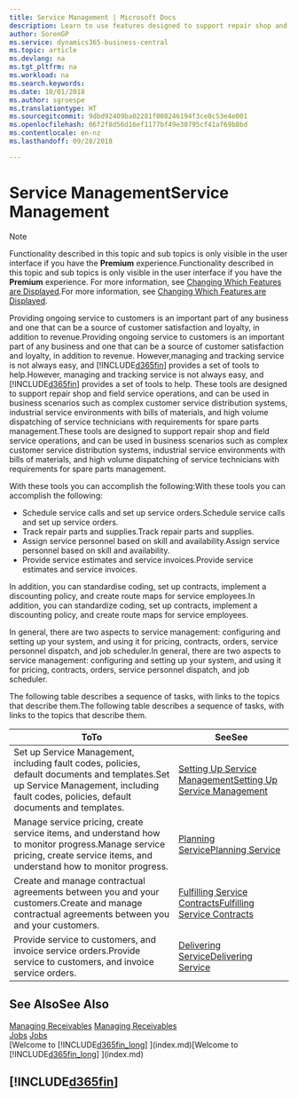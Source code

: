 ```yaml
---
title: Service Management | Microsoft Docs
description: Learn to use features designed to support repair shop and field service operations.
author: SorenGP
ms.service: dynamics365-business-central
ms.topic: article
ms.devlang: na
ms.tgt_pltfrm: na
ms.workload: na
ms.search.keywords: 
ms.date: 10/01/2018
ms.author: sgroespe
ms.translationtype: HT
ms.sourcegitcommit: 9dbd92409ba02281f008246194f3ce0c53e4e001
ms.openlocfilehash: 06f2f8d56d16ef1177bf49e30795cf41af69b8bd
ms.contentlocale: en-nz
ms.lasthandoff: 09/28/2018

---
```

# <a name="service-management"></a><span data-ttu-id="da32e-103">Service Management</span><span class="sxs-lookup"><span data-stu-id="da32e-103">Service Management</span></span>
> [!NOTE]
> <span data-ttu-id="da32e-104">Functionality described in this topic and sub topics is only visible in the user interface if you have the **Premium** experience.</span><span class="sxs-lookup"><span data-stu-id="da32e-104">Functionality described in this topic and sub topics is only visible in the user interface if you have the **Premium** experience.</span></span> <span data-ttu-id="da32e-105">For more information, see [Changing Which Features are Displayed](ui-experiences.md).</span><span class="sxs-lookup"><span data-stu-id="da32e-105">For more information, see [Changing Which Features are Displayed](ui-experiences.md).</span></span>

<span data-ttu-id="da32e-106">Providing ongoing service to customers is an important part of any business and one that can be a source of customer satisfaction and loyalty, in addition to revenue.</span><span class="sxs-lookup"><span data-stu-id="da32e-106">Providing ongoing service to customers is an important part of any business and one that can be a source of customer satisfaction and loyalty, in addition to revenue.</span></span> <span data-ttu-id="da32e-107">However,managing and tracking service is not always easy, and [!INCLUDE[d365fin](includes/d365fin_md.md)] provides a set of tools to help.</span><span class="sxs-lookup"><span data-stu-id="da32e-107">However, managing and tracking service is not always easy, and [!INCLUDE[d365fin](includes/d365fin_md.md)] provides a set of tools to help.</span></span> <span data-ttu-id="da32e-108">These tools are designed to support repair shop and field service operations, and can be used in business scenarios such as complex customer service distribution systems, industrial service environments with bills of materials, and high volume dispatching of service technicians with requirements for spare parts management.</span><span class="sxs-lookup"><span data-stu-id="da32e-108">These tools are designed to support repair shop and field service operations, and can be used in business scenarios such as complex customer service distribution systems, industrial service environments with bills of materials, and high volume dispatching of service technicians with requirements for spare parts management.</span></span>  

 <span data-ttu-id="da32e-109">With these tools you can accomplish the following:</span><span class="sxs-lookup"><span data-stu-id="da32e-109">With these tools you can accomplish the following:</span></span>  

* <span data-ttu-id="da32e-110">Schedule service calls and set up service orders.</span><span class="sxs-lookup"><span data-stu-id="da32e-110">Schedule service calls and set up service orders.</span></span>  
* <span data-ttu-id="da32e-111">Track repair parts and supplies.</span><span class="sxs-lookup"><span data-stu-id="da32e-111">Track repair parts and supplies.</span></span>  
* <span data-ttu-id="da32e-112">Assign service personnel based on skill and availability.</span><span class="sxs-lookup"><span data-stu-id="da32e-112">Assign service personnel based on skill and availability.</span></span>  
* <span data-ttu-id="da32e-113">Provide service estimates and service invoices.</span><span class="sxs-lookup"><span data-stu-id="da32e-113">Provide service estimates and service invoices.</span></span>  

<span data-ttu-id="da32e-114">In addition, you can standardise coding, set up contracts, implement a discounting policy, and create route maps for service employees.</span><span class="sxs-lookup"><span data-stu-id="da32e-114">In addition, you can standardize coding, set up contracts, implement a discounting policy, and create route maps for service employees.</span></span>  

<span data-ttu-id="da32e-115">In general, there are two aspects to service management: configuring and setting up your system, and using it for pricing, contracts, orders, service personnel dispatch, and job scheduler.</span><span class="sxs-lookup"><span data-stu-id="da32e-115">In general, there are two aspects to service management: configuring and setting up your system, and using it for pricing, contracts, orders, service personnel dispatch, and job scheduler.</span></span>  

<span data-ttu-id="da32e-116">The following table describes a sequence of tasks, with links to the topics that describe them.</span><span class="sxs-lookup"><span data-stu-id="da32e-116">The following table describes a sequence of tasks, with links to the topics that describe them.</span></span>   

|<span data-ttu-id="da32e-117">**To**</span><span class="sxs-lookup"><span data-stu-id="da32e-117">**To**</span></span>|<span data-ttu-id="da32e-118">**See**</span><span class="sxs-lookup"><span data-stu-id="da32e-118">**See**</span></span>|  
|------------|-------------|  
|<span data-ttu-id="da32e-119">Set up Service Management, including fault codes, policies, default documents and templates.</span><span class="sxs-lookup"><span data-stu-id="da32e-119">Set up Service Management, including fault codes, policies, default documents and templates.</span></span>|[<span data-ttu-id="da32e-120">Setting Up Service Management</span><span class="sxs-lookup"><span data-stu-id="da32e-120">Setting Up Service Management</span></span>](service-setup-service.md)|  
|<span data-ttu-id="da32e-121">Manage service pricing, create service items, and understand how to monitor progress.</span><span class="sxs-lookup"><span data-stu-id="da32e-121">Manage service pricing, create service items, and understand how to monitor progress.</span></span>|[<span data-ttu-id="da32e-122">Planning Service</span><span class="sxs-lookup"><span data-stu-id="da32e-122">Planning Service</span></span>](service-plan-service.md)|  
|<span data-ttu-id="da32e-123">Create and manage contractual agreements between you and your customers.</span><span class="sxs-lookup"><span data-stu-id="da32e-123">Create and manage contractual agreements between you and your customers.</span></span>|[<span data-ttu-id="da32e-124">Fulfilling Service Contracts</span><span class="sxs-lookup"><span data-stu-id="da32e-124">Fulfilling Service Contracts</span></span>](service-fulfill-service-contracts.md)|  
|<span data-ttu-id="da32e-125">Provide service to customers, and invoice service orders.</span><span class="sxs-lookup"><span data-stu-id="da32e-125">Provide service to customers, and invoice service orders.</span></span>|[<span data-ttu-id="da32e-126">Delivering Service</span><span class="sxs-lookup"><span data-stu-id="da32e-126">Delivering Service</span></span>](service-deliver-service.md)|  

## <a name="see-also"></a><span data-ttu-id="da32e-127">See Also</span><span class="sxs-lookup"><span data-stu-id="da32e-127">See Also</span></span>  
<span data-ttu-id="da32e-128">[Managing Receivables](receivables-manage-receivables.md) </span><span class="sxs-lookup"><span data-stu-id="da32e-128">[Managing Receivables](receivables-manage-receivables.md) </span></span>  
<span data-ttu-id="da32e-129">[Jobs](projects-how-create-jobs.md) </span><span class="sxs-lookup"><span data-stu-id="da32e-129">[Jobs](projects-how-create-jobs.md) </span></span>  
<span data-ttu-id="da32e-130">[Welcome to [!INCLUDE[d365fin_long](includes/d365fin_long_md.md)] ](index.md)</span><span class="sxs-lookup"><span data-stu-id="da32e-130">[Welcome to [!INCLUDE[d365fin_long](includes/d365fin_long_md.md)] ](index.md)</span></span>

## [!INCLUDE[d365fin](includes/free_trial_md.md)]  

